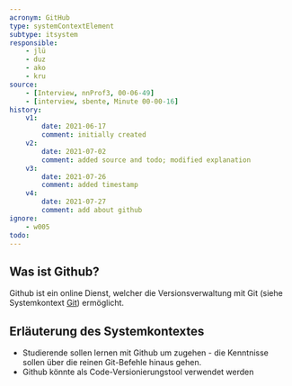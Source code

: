 ```yaml
---
acronym: GitHub
type: systemContextElement
subtype: itsystem
responsible:
    - jlü
    - duz
    - ako
    - kru
source:
    - [Interview, nnProf3, 00-06-49]
    - [interview, sbente, Minute 00-00-16]
history:
    v1:
        date: 2021-06-17
        comment: initially created
    v2:
        date: 2021-07-02
        comment: added source and todo; modified explanation
    v3:
        date: 2021-07-26
        comment: added timestamp
    v4:
        date: 2021-07-27
        comment: add about github
ignore:
    - w005
todo:
---
```


## Was ist Github?

Github ist ein online Dienst, welcher die Versionsverwaltung mit Git
(siehe Systemkontext [Git](https://divekit.github.io/divekit-roadmap/systemContextElements/Git.html)) ermöglicht. 

## Erläuterung des Systemkontextes

* Studierende sollen lernen mit Github um zugehen - die Kenntnisse sollen über die reinen Git-Befehle hinaus gehen.
* Github könnte als Code-Versionierungstool verwendet werden
